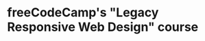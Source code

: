 # freeCodeCamp's "Legacy Responsive Web Design" course

[](https://github.com/cemalsezer/freecodecamp-responsive-web-design/blob/main/img/responsive-design.PNG?raw=true)
